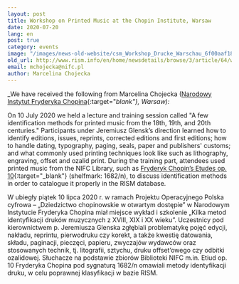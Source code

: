 ```yaml
---
layout: post
title: Workshop on Printed Music at the Chopin Institute, Warsaw
date: 2020-07-20
lang: en
post: true
category: events
image: "/images/news-old-website/csm_Workshop_Drucke_Warschau_6f00aaf187.jpg"
old_url: http://www.rism.info/en/home/newsdetails/browse/3/article/64/workshop-on-printed-music-at-the-chopin-institute-warsaw.html
email: mchojecka@nifc.pl
author: Marcelina Chojecka
---
```


_We have received the following from Marcelina Chojecka ([Narodowy Instytut Fryderyka Chopina](https://nifc.pl/pl){:target="_blank"}, Warsaw):_

On 10 July 2020 we held a lecture and training session called "A few identification methods for printed music from the 18th, 19th, and 20th centuries." Participants under Jeremiusz Glensk’s direction learned how to identify editions, issues, reprints, corrected editions and first editions; how to handle dating, typography, paging, seals, paper and publishers' customs; and what commonly used printing techniques look like such as lithography, engraving, offset and ozalid print. During the training part, attendees used printed music from the NIFC Library, such as [Fryderyk Chopin’s Etudes op. 10](https://opac.rism.info/search?id=1001029041&View=rism){:target="_blank"} (shelfmark: 1682/n), to discuss identification methods in order to catalogue it properly in the RISM database.

W ubiegły piątek 10 lipca 2020 r. w ramach Projektu Operacyjnego Polska cyfrowa – „Dziedzictwo chopinowskie w otwartym dostępie” w Narodowym Instytucie Fryderyka Chopina miał miejsce wykład i szkolenie „Kilka metod identyfikacji druków muzycznych z XVIII, XIX i XX wieku”. Uczestnicy pod kierownictwem p. Jeremiusza Glenska zgłębiali problematykę pojęć edycji, nakładu, reprintu, pierwodruku czy korekt, a także kwestię datowania, składu, paginacji, pieczęci, papieru, zwyczajów wydawców oraz stosowanych technik, tj. litografii, sztychu, druku offset’owego czy odbitki ozalidowej. Słuchacze na podstawie zbiorów Biblioteki NIFC m.in. Etiud op. 10 Fryderyka Chopina pod sygnaturą 1682/n omawiali metody identyfikacji druku, w celu poprawnej klasyfikacji w bazie RISM.